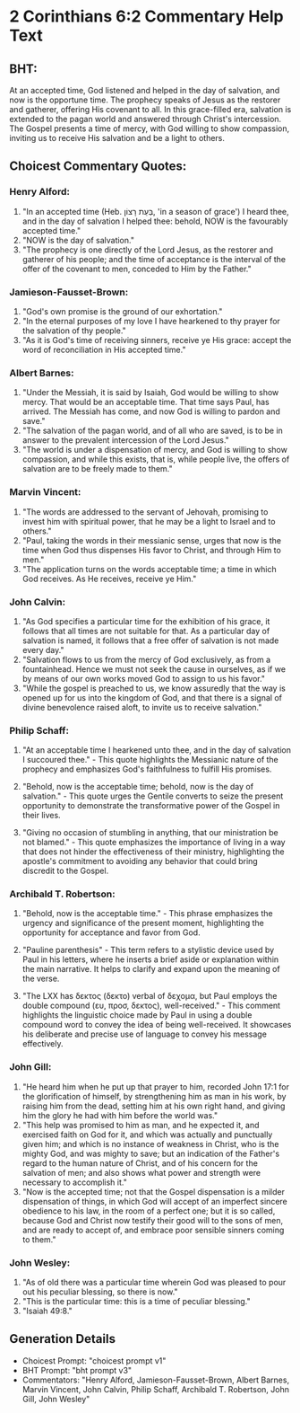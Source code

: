# 2 Corinthians 6:2 Commentary Help Text

## BHT:
At an accepted time, God listened and helped in the day of salvation, and now is the opportune time. The prophecy speaks of Jesus as the restorer and gatherer, offering His covenant to all. In this grace-filled era, salvation is extended to the pagan world and answered through Christ's intercession. The Gospel presents a time of mercy, with God willing to show compassion, inviting us to receive His salvation and be a light to others.

## Choicest Commentary Quotes:
### Henry Alford:
1. "In an accepted time (Heb. בְּעֵת רָצוֹן, 'in a season of grace') I heard thee, and in the day of salvation I helped thee: behold, NOW is the favourably accepted time." 
2. "NOW is the day of salvation." 
3. "The prophecy is one directly of the Lord Jesus, as the restorer and gatherer of his people; and the time of acceptance is the interval of the offer of the covenant to men, conceded to Him by the Father."

### Jamieson-Fausset-Brown:
1. "God's own promise is the ground of our exhortation."
2. "In the eternal purposes of my love I have hearkened to thy prayer for the salvation of thy people."
3. "As it is God's time of receiving sinners, receive ye His grace: accept the word of reconciliation in His accepted time."

### Albert Barnes:
1. "Under the Messiah, it is said by Isaiah, God would be willing to show mercy. That would be an acceptable time. That time says Paul, has arrived. The Messiah has come, and now God is willing to pardon and save." 
2. "The salvation of the pagan world, and of all who are saved, is to be in answer to the prevalent intercession of the Lord Jesus." 
3. "The world is under a dispensation of mercy, and God is willing to show compassion, and while this exists, that is, while people live, the offers of salvation are to be freely made to them."

### Marvin Vincent:
1. "The words are addressed to the servant of Jehovah, promising to invest him with spiritual power, that he may be a light to Israel and to others."
2. "Paul, taking the words in their messianic sense, urges that now is the time when God thus dispenses His favor to Christ, and through Him to men."
3. "The application turns on the words acceptable time; a time in which God receives. As He receives, receive ye Him."

### John Calvin:
1. "As God specifies a particular time for the exhibition of his grace, it follows that all times are not suitable for that. As a particular day of salvation is named, it follows that a free offer of salvation is not made every day."
2. "Salvation flows to us from the mercy of God exclusively, as from a fountainhead. Hence we must not seek the cause in ourselves, as if we by means of our own works moved God to assign to us his favor."
3. "While the gospel is preached to us, we know assuredly that the way is opened up for us into the kingdom of God, and that there is a signal of divine benevolence raised aloft, to invite us to receive salvation."

### Philip Schaff:
1. "At an acceptable time I hearkened unto thee, and in the day of salvation I succoured thee." - This quote highlights the Messianic nature of the prophecy and emphasizes God's faithfulness to fulfill His promises.

2. "Behold, now is the acceptable time; behold, now is the day of salvation." - This quote urges the Gentile converts to seize the present opportunity to demonstrate the transformative power of the Gospel in their lives.

3. "Giving no occasion of stumbling in anything, that our ministration be not blamed." - This quote emphasizes the importance of living in a way that does not hinder the effectiveness of their ministry, highlighting the apostle's commitment to avoiding any behavior that could bring discredit to the Gospel.

### Archibald T. Robertson:
1. "Behold, now is the acceptable time." - This phrase emphasizes the urgency and significance of the present moment, highlighting the opportunity for acceptance and favor from God.

2. "Pauline parenthesis" - This term refers to a stylistic device used by Paul in his letters, where he inserts a brief aside or explanation within the main narrative. It helps to clarify and expand upon the meaning of the verse.

3. "The LXX has δεκτος (δεκτο) verbal of δεχομα, but Paul employs the double compound (ευ, προσ, δεκτος), well-received." - This comment highlights the linguistic choice made by Paul in using a double compound word to convey the idea of being well-received. It showcases his deliberate and precise use of language to convey his message effectively.

### John Gill:
1. "He heard him when he put up that prayer to him, recorded John 17:1 for the glorification of himself, by strengthening him as man in his work, by raising him from the dead, setting him at his own right hand, and giving him the glory he had with him before the world was."
2. "This help was promised to him as man, and he expected it, and exercised faith on God for it, and which was actually and punctually given him; and which is no instance of weakness in Christ, who is the mighty God, and was mighty to save; but an indication of the Father's regard to the human nature of Christ, and of his concern for the salvation of men; and also shows what power and strength were necessary to accomplish it."
3. "Now is the accepted time; not that the Gospel dispensation is a milder dispensation of things, in which God will accept of an imperfect sincere obedience to his law, in the room of a perfect one; but it is so called, because God and Christ now testify their good will to the sons of men, and are ready to accept of, and embrace poor sensible sinners coming to them."

### John Wesley:
1. "As of old there was a particular time wherein God was pleased to pour out his peculiar blessing, so there is now."
2. "This is the particular time: this is a time of peculiar blessing."
3. "Isaiah 49:8."


## Generation Details
- Choicest Prompt: "choicest prompt v1"
- BHT Prompt: "bht prompt v3"
- Commentators: "Henry Alford, Jamieson-Fausset-Brown, Albert Barnes, Marvin Vincent, John Calvin, Philip Schaff, Archibald T. Robertson, John Gill, John Wesley"

